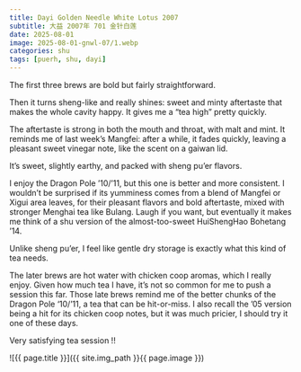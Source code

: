 ```yaml
---
title: Dayi Golden Needle White Lotus 2007
subtitle: 大益 2007年 701 金针白莲
date: 2025-08-01
image: 2025-08-01-gnwl-07/1.webp
categories: shu
tags: [puerh, shu, dayi]
---
```

The first three brews are bold but fairly straightforward.

Then it turns sheng-like and really shines: sweet and minty aftertaste that makes the whole cavity happy. It gives me a “tea high” pretty quickly.

The aftertaste is strong in both the mouth and throat, with malt and mint. It reminds me of last week’s Mangfei: after a while, it fades quickly, leaving a pleasant sweet vinegar note, like the scent on a gaiwan lid.

It’s sweet, slightly earthy, and packed with sheng pu’er flavors.

I enjoy the Dragon Pole ’10/’11, but this one is better and more consistent. I wouldn’t be surprised if its yumminess comes from a blend of Mangfei or Xigui area leaves, for their pleasant flavors and bold aftertaste, mixed with stronger Menghai tea like Bulang. Laugh if you want, but eventually it makes me think of a shu version of the almost-too-sweet HuiShengHao Bohetang ’14.

Unlike sheng pu’er, I feel like gentle dry storage is exactly what this kind of tea needs.

The later brews are hot water with chicken coop aromas, which I really enjoy. Given how much tea I have, it’s not so common for me to push a session this far. Those late brews remind me of the better chunks of the Dragon Pole ‘10/’11, a tea that can be hit-or-miss. I also recall the ’05 version being a hit for its chicken coop notes, but it was much pricier, I should try it one of these days.

Very satisfying tea session !!

![{{ page.title }}]({{ site.img_path }}{{ page.image }})